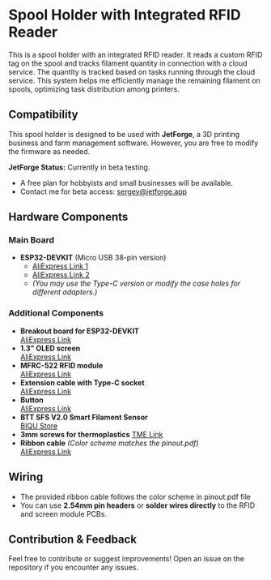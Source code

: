 # Spool Holder with Integrated RFID Reader

This is a spool holder with an integrated RFID reader. It reads a custom RFID tag on the spool and tracks filament quantity in connection with a cloud service. The quantity is tracked based on tasks running through the cloud service. This system helps me efficiently manage the remaining filament on spools, optimizing task distribution among printers.

## Compatibility
This spool holder is designed to be used with **JetForge**, a 3D printing business and farm management software. However, you are free to modify the firmware as needed.

**JetForge Status:** Currently in beta testing.
- A free plan for hobbyists and small businesses will be available.
- Contact me for beta access: [sergey@jetforge.app](mailto:sergey@jetforge.app)

## Hardware Components

### Main Board
- **ESP32-DEVKIT** (Micro USB 38-pin version)
  - [AliExpress Link 1](https://www.aliexpress.com/item/1005007867820740.html)
  - [AliExpress Link 2](https://www.aliexpress.com/item/1005008370870784.html)
  - *(You may use the Type-C version or modify the case holes for different adapters.)*

### Additional Components
- **Breakout board for ESP32-DEVKIT**  
  [AliExpress Link](https://www.aliexpress.com/item/1005006026098254.html)
- **1.3" OLED screen**  
  [AliExpress Link](https://www.aliexpress.com/item/1005007451015054.html)
- **MFRC-522 RFID module**  
  [AliExpress Link](https://www.aliexpress.com/item/1005007655966167.html)
- **Extension cable with Type-C socket**  
  [AliExpress Link](https://www.aliexpress.com/item/1005006988168288.html)
- **Button**  
  [AliExpress Link](https://www.aliexpress.com/item/1005003423084423.html)
- **BTT SFS V2.0 Smart Filament Sensor**  
  [BIQU Store](https://biqu.equipment/products/btt-sfs-v2-0-smart-filament-sensor)
- **3mm screws for thermoplastics**
  [TME Link](https://www.tme.eu/lv/ru/details/b3x20_bn2041/shurupy/bossard/3757664/)
- **Ribbon cable** *(Color scheme matches the pinout.pdf)*  
  [AliExpress Link](https://www.aliexpress.com/item/4001132905947.html)

## Wiring
- The provided ribbon cable follows the color scheme in pinout.pdf file
- You can use **2.54mm pin headers** or **solder wires directly** to the RFID and screen module PCBs.

## Contribution & Feedback
Feel free to contribute or suggest improvements! Open an issue on the repository if you encounter any issues.
